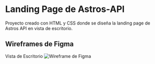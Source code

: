 # Landing Page de Astros-API
Proyecto creado con HTML y CSS donde se diseña la landing page de Astros API en vista de escritorio.

## Wireframes de Figma
Vista de Escritorio
![Wireframe de Figma](./assets/Astros-API-LandingPage.png)